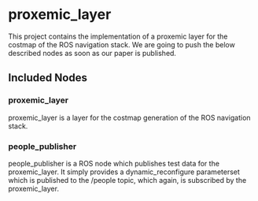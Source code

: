 # proxemic_layer

This project contains the implementation of a proxemic layer for the costmap of the ROS navigation stack. We are going to push the below described nodes as soon as our paper is published.

## Included Nodes

### proxemic_layer
proxemic_layer is a layer for the costmap generation of the ROS navigation stack.

### people_publisher
people_publisher is a ROS node which publishes test data for the proxemic_layer. It simply provides a dynamic_reconfigure parameterset which is published to the /people topic, which again, is subscribed by the proxemic_layer.
